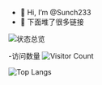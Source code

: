 - 👋 Hi, I’m @Sunch233
- 👀 下面堆了很多链接

![状态总览](https://github-readme-stats.vercel.app/api?username=qwqer22&show_icons=true&theme=holi&locale=cn)

-访问数量
![Visitor Count](https://profile-counter.glitch.me/qwqer22/count.svg)

![Top Langs](https://github-readme-stats.vercel.app/api/top-langs/?username=qwqer22&layout=compact&theme=tokyonight)
